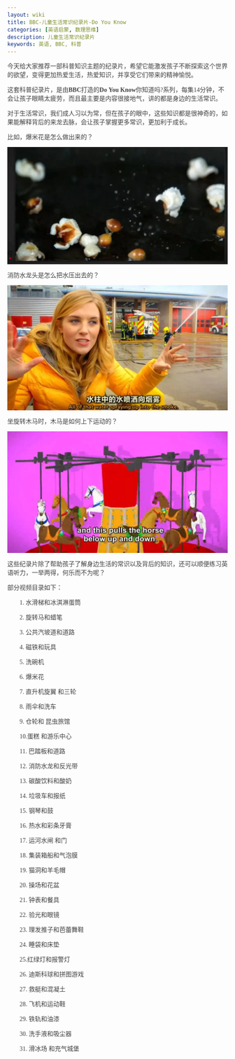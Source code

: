 ```yaml
---
layout: wiki
title: BBC-儿童生活常识纪录片-Do You Know
categories: [英语启蒙, 数理思维]
description: 儿童生活常识纪录片
keywords: 英语, BBC, 科普
---
```


<p>
  <p style="color:#404040;font-family:Georgia, &quot;font-size:16px;background-color:#FFFFFF;">
    今天给大家推荐一部科普知识主题的纪录片，希望它能激发孩子不断探索这个世界的欲望，变得更加热爱生活，热爱知识，并享受它们带来的精神愉悦。
  </p>
  <p style="color:#404040;font-family:Georgia, &quot;font-size:16px;background-color:#FFFFFF;">
    这套科普纪录片，是由<span style="font-weight:600;">BBC</span>打造的<span style="font-weight:600;">Do</span>&nbsp;<span style="font-weight:600;">You</span>&nbsp;<span style="font-weight:600;">Know</span>你知道吗?系列，每集14分钟，不会让孩子眼睛太疲劳，而且最主要是内容很接地气，讲的都是身边的生活常识。
  </p>
  <p style="color:#404040;font-family:Georgia, &quot;font-size:16px;background-color:#FFFFFF;">
    对于生活常识，我们成人习以为常，但在孩子的眼中，这些知识都是很神奇的，如果能解释背后的来龙去脉，会让孩子掌握更多常识，更加利于成长。
  </p>
  <p style="color:#404040;font-family:Georgia, &quot;font-size:16px;background-color:#FFFFFF;">
    比如，爆米花是怎么做出来的？
  </p>
  <div class="image-package" style="margin:0px;text-align:center;font-size:0px;color:#404040;font-family:Georgia, &quot;background-color:#FFFFFF;">
    <div class="image-container" style="background-color:transparent;margin:0px auto;">
      <div class="image-container-fill">
      </div>
      <div class="image-view">
        <img class="" src="/public/33280-4a3b4704a615c9f9.webp" style="width:auto;height:auto;" />
      </div>
    </div>
  </div>
  <p style="color:#404040;font-family:Georgia, &quot;font-size:16px;background-color:#FFFFFF;">
    消防水龙头是怎么把水压出去的？
  </p>
  <div class="image-package" style="margin:0px;text-align:center;font-size:0px;color:#404040;font-family:Georgia, &quot;background-color:#FFFFFF;">
    <div class="image-container" style="background-color:transparent;margin:0px auto;">
      <div class="image-container-fill">
      </div>
      <div class="image-view">
        <img class="" src="/public/33280-67416d69ea47fbab.webp" style="width:auto;height:auto;" />
      </div>
    </div>
  </div>
  <p style="color:#404040;font-family:Georgia, &quot;font-size:16px;background-color:#FFFFFF;">
    坐旋转木马时，木马是如何上下运动的？
  </p>
  <div class="image-package" style="margin:0px;text-align:center;font-size:0px;color:#404040;font-family:Georgia, &quot;background-color:#FFFFFF;">
    <div class="image-container" style="background-color:transparent;margin:0px auto;">
      <div class="image-container-fill">
      </div>
      <div class="image-view">
        <img class="" src="/public/33280-e375c1de92268ddf.webp" style="width:auto;height:auto;" />
      </div>
    </div>
  </div>
  <p style="color:#404040;font-family:Georgia, &quot;font-size:16px;background-color:#FFFFFF;">
    这些纪录片除了帮助孩子了解身边生活的常识以及背后的知识，还可以顺便练习英语听力，一举两得，何乐而不为呢？
  </p>
  <p style="color:#404040;font-family:Georgia, &quot;font-size:16px;background-color:#FFFFFF;">
    部分视频目录如下：
  </p>
  <p style="color:#404040;font-family:Georgia, &quot;font-size:16px;background-color:#FFFFFF;">
    &emsp;&emsp;1. 水滑梯和冰淇淋蛋筒
  </p>
  <p style="color:#404040;font-family:Georgia, &quot;font-size:16px;background-color:#FFFFFF;">
    &emsp;&emsp;2. 旋转马和蜡笔
  </p>
  <p style="color:#404040;font-family:Georgia, &quot;font-size:16px;background-color:#FFFFFF;">
    &emsp;&emsp;3. 公共汽坡道和道路
  </p>
  <p style="color:#404040;font-family:Georgia, &quot;font-size:16px;background-color:#FFFFFF;">
    &emsp;&emsp;4. 磁铁和玩具
  </p>
  <p style="color:#404040;font-family:Georgia, &quot;font-size:16px;background-color:#FFFFFF;">
    &emsp;&emsp;5. 洗碗机
  </p>
  <p style="color:#404040;font-family:Georgia, &quot;font-size:16px;background-color:#FFFFFF;">
    &emsp;&emsp;6. 爆米花&nbsp;
  </p>
  <p style="color:#404040;font-family:Georgia, &quot;font-size:16px;background-color:#FFFFFF;">
    &emsp;&emsp;7. 直升机旋翼 和三轮
  </p>
  <p style="color:#404040;font-family:Georgia, &quot;font-size:16px;background-color:#FFFFFF;">
    &emsp;&emsp;8. 雨伞和洗车
  </p>
  <p style="color:#404040;font-family:Georgia, &quot;font-size:16px;background-color:#FFFFFF;">
    &emsp;&emsp;9. 仓轮和 昆虫旅馆
  </p>
  <p style="color:#404040;font-family:Georgia, &quot;font-size:16px;background-color:#FFFFFF;">
    &emsp;&emsp;10.蛋糕 和游乐中心
  </p>
  <p style="color:#404040;font-family:Georgia, &quot;font-size:16px;background-color:#FFFFFF;">
    &emsp;&emsp;11. 巴踏板和道路
  </p>
  <p style="color:#404040;font-family:Georgia, &quot;font-size:16px;background-color:#FFFFFF;">
    &emsp;&emsp;12. 消防水龙和反光带
  </p>
  <p style="color:#404040;font-family:Georgia, &quot;font-size:16px;background-color:#FFFFFF;">
    &emsp;&emsp;13. 碳酸饮料和酸奶
  </p>
  <p style="color:#404040;font-family:Georgia, &quot;font-size:16px;background-color:#FFFFFF;">
    &emsp;&emsp;14. 垃圾车和报纸
  </p>
  <p style="color:#404040;font-family:Georgia, &quot;font-size:16px;background-color:#FFFFFF;">
    &emsp;&emsp;15. 钢琴和鼓
  </p>
  <p style="color:#404040;font-family:Georgia, &quot;font-size:16px;background-color:#FFFFFF;">
    &emsp;&emsp;16. 热水和彩条牙膏
  </p>
  <p style="color:#404040;font-family:Georgia, &quot;font-size:16px;background-color:#FFFFFF;">
    &emsp;&emsp;17. 运河水闸 和门
  </p>
  <p style="color:#404040;font-family:Georgia, &quot;font-size:16px;background-color:#FFFFFF;">
    &emsp;&emsp;18. 集装箱船和气泡膜
  </p>
  <p style="color:#404040;font-family:Georgia, &quot;font-size:16px;background-color:#FFFFFF;">
    &emsp;&emsp;19. 猫洞和羊毛帽
  </p>
  <p style="color:#404040;font-family:Georgia, &quot;font-size:16px;background-color:#FFFFFF;">
    &emsp;&emsp;20. 操场和花盆
  </p>
  <p style="color:#404040;font-family:Georgia, &quot;font-size:16px;background-color:#FFFFFF;">
    &emsp;&emsp;21. 钟表和餐具
  </p>
  <p style="color:#404040;font-family:Georgia, &quot;font-size:16px;background-color:#FFFFFF;">
    &emsp;&emsp;22. 验光和眼镜
  </p>
  <p style="color:#404040;font-family:Georgia, &quot;font-size:16px;background-color:#FFFFFF;">
    &emsp;&emsp;23. 理发推子和芭蕾舞鞋
  </p>
  <p style="color:#404040;font-family:Georgia, &quot;font-size:16px;background-color:#FFFFFF;">
    &emsp;&emsp;24. 睡袋和床垫
  </p>
  <p style="color:#404040;font-family:Georgia, &quot;font-size:16px;background-color:#FFFFFF;">
    &emsp;&emsp;25.红绿灯和报警灯
  </p>
  <p style="color:#404040;font-family:Georgia, &quot;font-size:16px;background-color:#FFFFFF;">
    &emsp;&emsp;26. 迪斯科球和拼图游戏
  </p>
  <p style="color:#404040;font-family:Georgia, &quot;font-size:16px;background-color:#FFFFFF;">
    &emsp;&emsp;27. 救艇和混凝土
  </p>
  <p style="color:#404040;font-family:Georgia, &quot;font-size:16px;background-color:#FFFFFF;">
    &emsp;&emsp;28. 飞机和运动鞋
  </p>
  <p style="color:#404040;font-family:Georgia, &quot;font-size:16px;background-color:#FFFFFF;">
    &emsp;&emsp;29. 铁轨和油漆
  </p>
  <p style="color:#404040;font-family:Georgia, &quot;font-size:16px;background-color:#FFFFFF;">
    &emsp;&emsp;30. 洗手液和吸尘器
  </p>
  <p style="color:#404040;font-family:Georgia, &quot;font-size:16px;background-color:#FFFFFF;">
    &emsp;&emsp;31. 滑冰场 和充气城堡
  </p>
</p>

